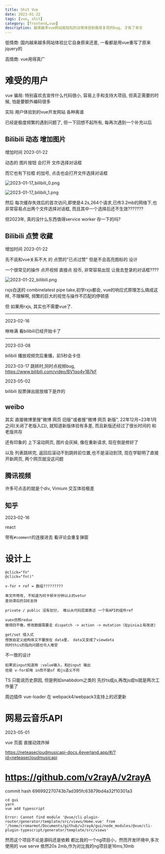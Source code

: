 ```yaml
---
title: Shit Vue
date: 2023-01-22
tags: [vue, shit]
category: [frontend,vue]
description: 越来越多vue网站能轻松的日常体验到极易复现的bug, 才有了本文
---
```


低情商: 国内越来越多网站体验比它自身原来还差, 一看都是用vue重写了原来jquery的

高情商: vue用得真广

# 难受的用户

vue 骗局: 特别喜欢去宣传什么代码很小, 容易上手和支持大项目, 但真正需要的时候, 怕是要额外编码很多

实际 用户体验到的vue开发网站 各种离谱

已经是极度频繁的遇到问题了, 但一下回想不起所有, 每再次遇到一个补充以后

## Bilibili 动态 增加图片

增加时间 2023-01-22

动态的 图片按钮 会打开 文件选择对话框

而它也有下拉框 的加号, 点击也会打开文件选择对话框

![2023-01-17_bilibili_0.png](/Blog/images/shit_vue/2023-01-17_bilibili_0.png)

![2023-01-17_bilibili_1.png](/Blog/images/shit_vue/2023-01-17_bilibili_1.png)

然后 每次缓存失效后的首次访问,即使是4.2s,264个请求,已传3.2mb的网络下,也非常容易点出两个文件选择对话框, 而且其中一个选择后还不生效???????

但2023年, 真的没什么东西值得service worker 存一下的吗?

## Bilibili 点赞 收藏

增加时间 2023-01-22

先不说和vue关系不大 的 点赞的"已点过赞" 但是不会高亮图标的 设计

一个很常见的操作 点开视频 直接点 投币, 非常容易出现 让我去登录的对话框????

![2023-01-22_bilibili.png](/Blog/images/shit_vue/2023-01-22_bilibili.png)

rxjs白送的 combinelatest pipe take,初学rxjs都会, vue的响应式原理怎么搞成这样, 不理解啊, 频繁的巨大的视觉与操作不匹配的停顿感

但 如果用rxjs, 其实也不需要vue了.

---

2023-02-16

咻咻满 看bilibili已经开始卡了

---

2023-03-08

bilibili 播放视频完后重播，前5秒会卡住

2023-03-17 跳转时,同时点视频bug, https://www.bilibili.com/video/BV1qo4y1B7kF

2023-05-02

bilibili 投票弹出层放缩下是炸的

## weibo

其实 直接微博里搜"微博 网页 旧版"或者搜"微博 网页 新版", 22年12月~23年1月之间(关闭了老版入口), 就知道新版体验有多差, 而且新版还经过了很长时间的 和老版共存

还有印象的 上下滚动网页, 图片会灰掉, 像在重新请求, 现在倒是修好了

以及 列表跳转完, 返回后滚动不到跳转前位置,也不是滚动到顶, 现在学聪明了直接开新网页, 两个网页就没这问题

## 腾讯视频

许多可点击的就是个div, Vimium 交互体验极差

## 知乎

2023-02-16

react

带有`#comment`的连接进去 看评论会重复弹窗

# 设计上

```
@click="fn"
@click="fn()"
```

```
v-for + ref = 数组?????????
```

```
单文件修改, 不知道为何卡顿半分钟以上的vetur
差劲滞后的IDE支持
```

```
private / public 没有划分， 难以从代码层面表述 一个有API的组件ref
```

```
vuex仿照redux
做得四不像，修改数据需要走 dispatch -> action -> mutation（在pinia上有改进)
```

```
get/set 侵入式
想放自定义结构体又不要放在 data里， data又变成了viewdata
同时this的指向问题也令人难受
```

不一致的设计

```
如果说input知道用 :value输入，和@input 输出
但是 v-for却用 in而不是of 和js语义不符
```

TS 只能说历史原因, 但是例如snabbdom之类的 先抄ts成js,再改js成ts就是两次工作量了

周边插件 vue-loader 在 webpack4/webpack3支持上的迟更新

# 网易云音乐API

2023-05-01

vue 页面 直接动效炸掉

https://neteasecloudmusicapi-docs.4everland.app/#/?id=neteasecloudmusicapi


# https://github.com/v2rayA/v2rayA

commit hash 696992270743b7ad395fc63879bd4a32f10301a3

```
cd gui
yarn
vue add typescript

Error: Cannot find module '@vue/cli-plugin-router/generator/template/src/views/Home.vue' from '/home/cromarmot/Documents/github/v2rayA/gui/node_modules/@vue/cli-plugin-typescript/generator/template/src/views'
```

然而这个项目不论是源码还是依赖 都比我的一个ng项目小，然而开发环境中,多次使用的 vue serve 依然20s 2mb,作为对比我的ng项目是16ms,10mb
